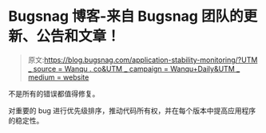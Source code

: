 # Bugsnag 博客-来自 Bugsnag 团队的更新、公告和文章！

> 原文:[https://blog.bugsnag.com/application-stability-monitoring/?UTM _ source = Wanqu . co&UTM _ campaign = Wanqu+Daily&UTM _ medium = website](https://blog.bugsnag.com/application-stability-monitoring/?utm_source=wanqu.co&utm_campaign=Wanqu+Daily&utm_medium=website)

不是所有的错误都值得修复。

对重要的 bug 进行优先级排序，推动代码所有权，并在每个版本中提高应用程序的稳定性。